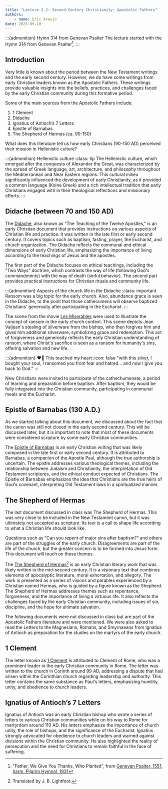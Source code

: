 ```yaml
---
title: "Lecture 2.2: Second-Century Christianity: Apostolic Fathers"
authors:
    - name: Eric Araujo
date: 2025-09-10
---
```


:::{admonition} Hymn 314 from Genevan Psalter
The lecture started with the Hymn 314 from Genevan Psalter[^1].
:::

[^1]: "Father, We Give You Thanks, Who Planted", from [Genevan Psalter, 1551; harm. Pilgrim Hymnal, 1931](https://hymnary.org/hymn/PsH/314)

## Introduction

Very little is known about the period between the New Testament writings and the early second century. However, we do have some writings from early Christian leaders known as the Apostolic Fathers. These writings provide valuable insights into the beliefs, practices, and challenges faced by the early Christian community during this formative period.

Some of the main sources from the Apostolic Fathers include:

1. 1 Clement
2. Didache
3. Ignatius of Antioch’s 7 Letters
4. Epistle of Barnabas
5. The Shepherd of Hermas (ca. 90-150)

What does this literature tell us how early Christians (90-150 AD) perceived their mission in Hellenistic culture?

:::{admonition} Hellenistic culture
:class: tip
The Hellenistic culture, which emerged after the conquests of Alexander the Great, was characterized by the spread of Greek language, art, architecture, and philosophy throughout the Mediterranean and Near Eastern regions. This cultural milieu significantly influenced the development of early Christianity, as it provided a common language (Koine Greek) and a rich intellectual tradition that early Christians engaged with in their theological reflections and missionary efforts.
:::

## Didache (between 70 and 150 AD)

The [Didache](https://www.ccel.org/ccel/richardson/fathers.viii.i.iii.html), also known as "The Teaching of the Twelve Apostles," is an early Christian document that provides instructions on various aspects of Christian life and practice. It was written in the late first or early second century. It covers topics such as baptism, fasting, prayer, the Eucharist, and church organization. The Didache reflects the communal and ethical dimensions of early Christian life, emphasizing the importance of living according to the teachings of Jesus and the apostles.

The first part of the Didache focuses on ethical teachings, including the "Two Ways" doctrine, which contrasts the way of life (following God's commandments) with the way of death (sinful behavior). The second part provides practical instructions for Christian rituals and community life.

:::{admonition} Aspects of the church life in the Didache
:class: important
Ransom was a big topic for the early church. Also, abundance grace is seen in the Didache, to the point that those cathecumens will observe baptized Christians' generosity after participating in the Eucharist.
:::

The scene from the movie [Les Miserables](https://www.youtube.com/watch?v=wF3FX43F-7Y) were used to illustrate the concept of ransom in the early church context. This scene depicts Jean Valjean's stealing of silverware from the bishop, who then forgives him and gives him additional silverware, symbolizing grace and redemption. This act of forgiveness and generosity reflects the early Christian understanding of ransom, where Christ's sacrifice is seen as a ransom for humanity's sins, offering salvation and new life.

:::{admonition} ❤️‍🔥 This touched my heart
:icon: false
"with this silver, I bought your soul, I ransomed you from fear and hatred... and now I give you back to God."
:::

New Christians were invited to participate of the cathechumenate, a period of learning and preparation before baptism. After baptism, they would be fully integrated into the Christian community, participating in communal meals and the Eucharist. 

## Epistle of Barnabas (130 A.D.)

As we started talking about this document, we discussed about the fact that the canon was still not closed in the early second century. This will be discussed later, but it is important to note that most of these documents were considered scripture by some early Christian communities.

The [Epistle of Barnabas](https://ccel.org/ccel/schaff/anf01.vi.html) is an early Christian writing that was likely composed in the late first or early second century. It is attributed to Barnabas, a companion of the Apostle Paul, although the true authorship is uncertain. The epistle addresses various theological themes, including the relationship between Judaism and Christianity, the interpretation of Old Testament scriptures, and the ethical conduct expected of Christians. The Epistle of Barnabas emphasizes the idea that Christians are the true heirs of God's covenant, interpreting Old Testament laws in a spiritualized manner.

## The Shepherd of Hermas

The last document discussed in class was The Shepherd of Hermas. This was very close to be included in the New Testament canon, but it was ultimately not accepted as scripture. Its text is a call to shape life according to what a Christian life should look like.

Questions such as "Can you repent of major sins after baptism?" and others are part of the struggles of the early church. Disagreements are part of the life of the church, but the greater concern is to be formed into Jesus form. This document will touch on these themes.

The [The Shepherd of Hermas](https://www.earlychristianwritings.com/text/shepherd-lightfoot.html)[^2] is an early Christian literary work that was likely written in the mid-second century. It is a visionary text that combines elements of apocalyptic literature, moral exhortation, and allegory. The work is presented as a series of visions and parables experienced by a Christian named Hermas, who is guided by a figure known as the Shepherd. The Shepherd of Hermas addresses themes such as repentance, forgiveness, and the importance of living a virtuous life. It also reflects the challenges faced by the early Christian community, including issues of sin, discipline, and the hope for ultimate salvation.

 [^2]: Translated by J. B. Lightfoot.

The following documents were not discussed in class but are part of the Apostolic Fathers literature and were mentioned. We were also asked to read the Letters to the Magnesians, Romans, and Smyrnaeans from Ignatius of Antioch as preparation for the studies on the martyrs of the early church.

## 1 Clement

The letter known as [1 Clement](https://ccel.org/ccel/clement_rome/first_epistle_to_the_corinthians/anf01.ii.html) is attributed to Clement of Rome, who was a prominent leader in the early Christian community in Rome. The letter was written to the church in Corinth around 99 AD, addressing a dispute that had arisen within the Corinthian church regarding leadership and authority. This letter contains the same substance as Paul's letters, emphasizing humility, unity, and obedience to church leaders.

## Ignatius of Antioch’s 7 Letters

Ignatius of Antioch was an early Christian bishop who wrote a series of letters to various Christian communities while on his way to Rome for martyrdom around 110 AD. His letters emphasize the importance of church unity, the role of bishops, and the significance of the Eucharist. Ignatius strongly advocated for obedience to church leaders and warned against divisions within the Christian community. He also highlighted the reality of persecution and the need for Christians to remain faithful in the face of suffering.
